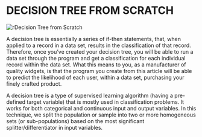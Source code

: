 # DECISION TREE FROM SCRATCH

![rDecision Tree from Scratch](https://user-images.githubusercontent.com/40186859/180266188-d91a7ee7-e84c-4303-85d8-0c46126d275e.png)

A decision tree is essentially a series of if-then statements, that, when applied to a record in a data set, results in the classification of that record. Therefore, once you’ve created your decision tree, you will be able to run a data set through the program and get a classification for each individual record within the data set. What this means to you, as a manufacturer of quality widgets, is that the program you create from this article will be able to predict the likelihood of each user, within a data set, purchasing your finely crafted product.

A decision tree is a type of supervised learning algorithm (having a pre-defined target variable) that is mostly used in classification problems. It works for both categorical and continuous input and output variables. In this technique, we split the population or sample into two or more homogeneous sets (or sub-populations) based on the most significant splitter/differentiator in input variables.


